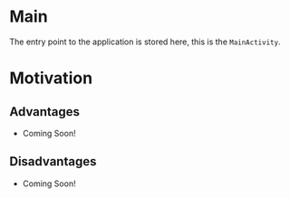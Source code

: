 Main
====

The entry point to the application is stored here, this is the `MainActivity`.

# Motivation

## Advantages

- Coming Soon!

## Disadvantages

- Coming Soon!

